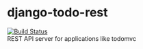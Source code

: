 # django-todo-rest
[![Build Status](https://travis-ci.org/ad-lebedev/django-todo-rest.svg?branch=master)](https://travis-ci.org/ad-lebedev/django-todo-rest)  
REST API server for applications like todomvc
